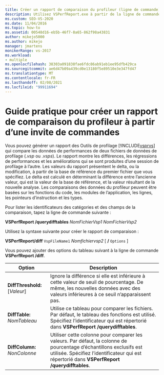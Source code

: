 ```yaml
---
title: Créer un rapport de comparaison du profileur (ligne de commande)
description: Utilisez VSPerfReport.exe à partir de la ligne de commande pour comparer les résultats de deux fichiers de données du profileur. La comparaison présente les différences entre les sessions de profilage.
ms.custom: SEO-VS-2020
ms.date: 11/04/2016
ms.topic: how-to
ms.assetid: 00548d16-eb5b-46f7-8a65-862f98a43831
author: mikejo5000
ms.author: mikejo
manager: jmartens
monikerRange: vs-2017
ms.workload:
- multiple
ms.openlocfilehash: 38303a091838fae6fdc86ab91eb1ee95dfb429ca
ms.sourcegitcommit: ae6d47b09a439cd0e13180f5e89510e3e347fd47
ms.translationtype: MT
ms.contentlocale: fr-FR
ms.lasthandoff: 02/08/2021
ms.locfileid: "99911694"
---
```

# <a name="how-to-create-a-profiler-comparison-report-from-a-command-prompt"></a>Guide pratique pour créer un rapport de comparaison du profileur à partir d’une invite de commandes
Vous pouvez générer un rapport des Outils de profilage [!INCLUDE[vsprvs](../code-quality/includes/vsprvs_md.md)] qui compare les données de performances de deux fichiers de données de profilage (.*vsp* ou .*vsps*). Le rapport montre les différences, les régressions de performances et les améliorations qui se sont produites d’une session de profilage à l’autre. Les valeurs du rapport présentent le delta, ou la modification, à partir de la base de référence du premier fichier que vous spécifiez. Le delta est calculé en déterminant la différence entre l’ancienne valeur, qui est la valeur de la base de référence, et la valeur résultant de la nouvelle analyse. Les comparaisons des données du profileur peuvent être basées sur les fonctions du code, les modules de l’application, les lignes, les pointeurs d’instruction et les types.

 Pour lister les identificateurs des catégories et des champs de la comparaison, tapez la ligne de commande suivante :

 **VSPerfReport /querydifftables**  *NomFichierVsp1* *NomFichierVsp2*

 Utilisez la syntaxe suivante pour créer le rapport de comparaison :

 **VSPerfReport/diff** `VspFileName1` *Nomfichiervsp2* [ **/** `Options` ]  

 Vous pouvez ajouter des options du tableau suivant à la ligne de commande **VSPerfReport /diff**.

|Option|Description|
|------------|-----------------|
|**DiffThreshold:**[*Valeur*]|Ignore la différence si elle est inférieure à cette valeur de seuil de pourcentage. De même, les nouvelles données avec des valeurs inférieures à ce seuil n’apparaissent pas.|
|**DiffTable:** *NomTableau*|Utilise ce tableau pour comparer les fichiers. Par défaut, le tableau des fonctions est utilisé. Spécifiez l’identificateur qui est répertorié dans **VSPerfReport /querydifftables**.|
|**DiffColumn:** *NonColonne*|Utiliser cette colonne pour comparer les valeurs. Par défaut, la colonne de pourcentage d’échantillons exclusifs est utilisée. Spécifiez l’identificateur qui est répertorié dans **VSPerfReport /querydifftables**.|
